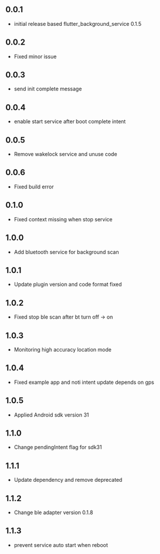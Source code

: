 ## 0.0.1

* initial release based flutter_background_service 0.1.5

## 0.0.2

* Fixed minor issue

## 0.0.3

* send init complete message

## 0.0.4

* enable start service after boot complete intent

## 0.0.5

* Remove wakelock service and unuse code

## 0.0.6

* Fixed build error

## 0.1.0

* Fixed context missing when stop service

## 1.0.0

* Add bluetooth service for background scan

## 1.0.1

* Update plugin version and code format fixed

## 1.0.2

* Fixed stop ble scan after bt turn off -> on

## 1.0.3

* Monitoring high accuracy location mode

## 1.0.4

* Fixed example app and noti intent update depends on gps

## 1.0.5

* Applied Android sdk version 31

## 1.1.0

* Change pendingIntent flag for sdk31

## 1.1.1

* Update dependency and remove deprecated

## 1.1.2

* Change ble adapter version 0.1.8

## 1.1.3

* prevent service auto start when reboot
